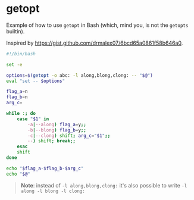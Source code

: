 # getopt

Example of how to use `getopt` in Bash (which, mind you, is not the `getopts` builtin).

Inspired by https://gist.github.com/drmalex07/6bcd65a0861f58b646a0.

```bash
#!/bin/bash

set -e

options=$(getopt -o abc: -l along,blong,clong: -- "$@")
eval "set -- $options"

flag_a=n
flag_b=n
arg_c=

while :; do
    case "$1" in
        -a|--along) flag_a=y;;
        -b|--blong) flag_b=y;;
        -c|--clong) shift; arg_c="$1";;
        --) shift; break;;
    esac
    shift
done

echo "$flag_a-$flag_b-$arg_c"
echo "$@"
```

> **Note**: instead of `-l along,blong,clong:` it's also possible to write `-l along -l blong -l clong:`
